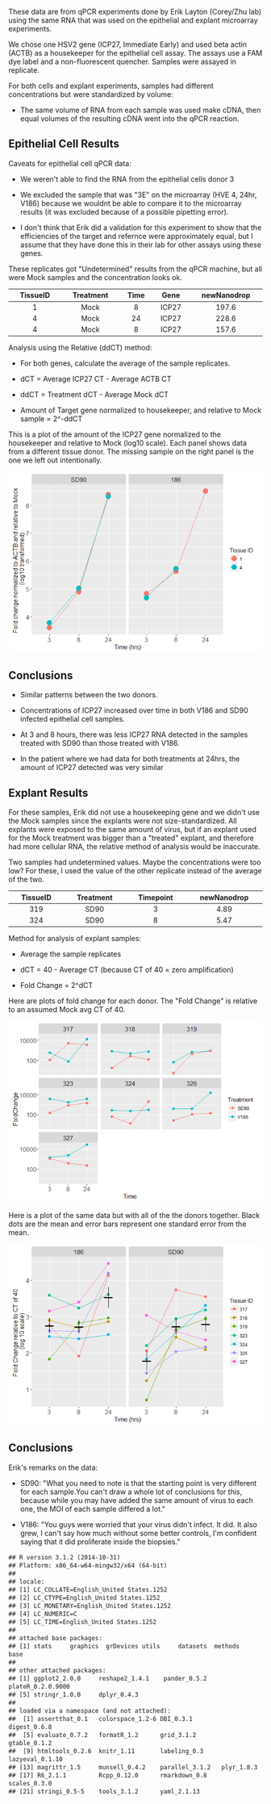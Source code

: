 These data are from qPCR experiments done by Erik Layton (Corey/Zhu lab) using the same RNA that was used on the epithelial and explant microarray experiments.

We chose one HSV2 gene (ICP27, Immediate Early) and used beta actin (ACTB) as a housekeeper for the epithelial cell assay. The assays use a FAM dye label and a non-fluorescent quencher. Samples were assayed in replicate.

For both cells and explant experiments, samples had different concentrations but were standardized by volume:

-   The same volume of RNA from each sample was used make cDNA, then equal volumes of the resulting cDNA went into the qPCR reaction.

Epithelial Cell Results
-----------------------

Caveats for epithelial cell qPCR data:

-   We weren't able to find the RNA from the epithelial cells donor 3

-   We excluded the sample that was "3E" on the microarray (HVE 4, 24hr, V186) because we wouldnt be able to compare it to the microarray results (it was excluded because of a possible pipetting error).

-   I don't think that Erik did a validation for this experiment to show that the efficiencies of the target and refernce were approximately equal, but I assume that they have done this in their lab for other assays using these genes.

These replicates got "Undetermined" results from the qPCR machine, but all were Mock samples and the concentration looks ok.

<table>
<colgroup>
<col width="15%" />
<col width="16%" />
<col width="9%" />
<col width="9%" />
<col width="18%" />
</colgroup>
<thead>
<tr class="header">
<th align="center">TissueID</th>
<th align="center">Treatment</th>
<th align="center">Time</th>
<th align="center">Gene</th>
<th align="center">newNanodrop</th>
</tr>
</thead>
<tbody>
<tr class="odd">
<td align="center">1</td>
<td align="center">Mock</td>
<td align="center">8</td>
<td align="center">ICP27</td>
<td align="center">197.6</td>
</tr>
<tr class="even">
<td align="center">4</td>
<td align="center">Mock</td>
<td align="center">24</td>
<td align="center">ICP27</td>
<td align="center">228.6</td>
</tr>
<tr class="odd">
<td align="center">4</td>
<td align="center">Mock</td>
<td align="center">8</td>
<td align="center">ICP27</td>
<td align="center">157.6</td>
</tr>
</tbody>
</table>

Analysis using the Relative (ddCT) method:

-   For both genes, calculate the average of the sample replicates.

-   dCT = Average ICP27 CT - Average ACTB CT

-   ddCT = Treatment dCT - Average Mock dCT

-   Amount of Target gene normalized to housekeeper, and relative to Mock sample = 2^-ddCT

This is a plot of the amount of the ICP27 gene normalized to the housekeeper and relative to Mock (log10 scale). Each panel shows data from a different tissue donor. The missing sample on the right panel is the one we left out intentionally.

![](qPCR_results_files/figure-markdown_github/unnamed-chunk-3-1.png)

Conclusions
-----------

-   Similar patterns between the two donors.

-   Concentrations of ICP27 increased over time in both V186 and SD90 infected epithelial cell samples.

-   At 3 and 8 hours, there was less ICP27 RNA detected in the samples treated with SD90 than those treated with V186.

-   In the patient where we had data for both treatments at 24hrs, the amount of ICP27 detected was very similar

Explant Results
---------------

For these samples, Erik did not use a housekeeping gene and we didn't use the Mock samples since the explants were not size-standardized. All explants were exposed to the same amount of virus, but if an explant used for the Mock treatment was bigger than a "treated" explant, and therefore had more cellular RNA, the relative method of analysis would be inaccurate.

Two samples had undetermined values. Maybe the concentrations were too low? For these, I used the value of the other replicate instead of the average of the two.

<table>
<colgroup>
<col width="15%" />
<col width="16%" />
<col width="16%" />
<col width="18%" />
</colgroup>
<thead>
<tr class="header">
<th align="center">TissueID</th>
<th align="center">Treatment</th>
<th align="center">Timepoint</th>
<th align="center">newNanodrop</th>
</tr>
</thead>
<tbody>
<tr class="odd">
<td align="center">319</td>
<td align="center">SD90</td>
<td align="center">3</td>
<td align="center">4.89</td>
</tr>
<tr class="even">
<td align="center">324</td>
<td align="center">SD90</td>
<td align="center">8</td>
<td align="center">5.47</td>
</tr>
</tbody>
</table>

Method for analysis of explant samples:

-   Average the sample replicates

-   dCT = 40 - Average CT (because CT of 40 = zero amplification)

-   Fold Change = 2^dCT

Here are plots of fold change for each donor. The "Fold Change" is relative to an assumed Mock avg CT of 40.

![](qPCR_results_files/figure-markdown_github/unnamed-chunk-5-1.png)

Here is a plot of the same data but with all of the the donors together. Black dots are the mean and error bars represent one standard error from the mean.

![](qPCR_results_files/figure-markdown_github/unnamed-chunk-6-1.png)

Conclusions
-----------

Erik's remarks on the data:

-   SD90: "What you need to note is that the starting point is very different for each sample.You can't draw a whole lot of conclusions for this, because while you may have added the same amount of virus to each one, the MOI of each sample differed a lot."

-   V186: "You guys were worried that your virus didn't infect. It did. It also grew, I can't say how much without some better controls, I'm confident saying that it did proliferate inside the biopsies."

<!-- -->

    ## R version 3.1.2 (2014-10-31)
    ## Platform: x86_64-w64-mingw32/x64 (64-bit)
    ## 
    ## locale:
    ## [1] LC_COLLATE=English_United States.1252 
    ## [2] LC_CTYPE=English_United States.1252   
    ## [3] LC_MONETARY=English_United States.1252
    ## [4] LC_NUMERIC=C                          
    ## [5] LC_TIME=English_United States.1252    
    ## 
    ## attached base packages:
    ## [1] stats     graphics  grDevices utils     datasets  methods   base     
    ## 
    ## other attached packages:
    ## [1] ggplot2_2.0.0     reshape2_1.4.1    pander_0.5.2      plateR_0.2.0.9000
    ## [5] stringr_1.0.0     dplyr_0.4.3      
    ## 
    ## loaded via a namespace (and not attached):
    ##  [1] assertthat_0.1   colorspace_1.2-6 DBI_0.3.1        digest_0.6.8    
    ##  [5] evaluate_0.7.2   formatR_1.2      grid_3.1.2       gtable_0.1.2    
    ##  [9] htmltools_0.2.6  knitr_1.11       labeling_0.3     lazyeval_0.1.10 
    ## [13] magrittr_1.5     munsell_0.4.2    parallel_3.1.2   plyr_1.8.3      
    ## [17] R6_2.1.1         Rcpp_0.12.0      rmarkdown_0.8    scales_0.3.0    
    ## [21] stringi_0.5-5    tools_3.1.2      yaml_2.1.13
